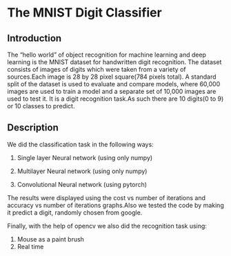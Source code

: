 # The MNIST Digit Classifier

## Introduction

The “hello world” of object recognition for machine learning and deep learning is the MNIST dataset for handwritten digit recognition.
The dataset consists of images of digits which were taken from a variety of sources.Each image is 28 by 28 pixel square(784 pixels total).
A standard split of the dataset is used to evaluate and compare models, where 60,000 images are used to train a model and a separate set of 10,000 images are used to test it.
It is a digit recognition task.As such there are 10 digits(0 to 9) or 10 classes to predict.

## Description

We did the classification task in the following ways:
 1) Single layer Neural network (using only numpy)
           
 2) Multilayer Neural network (using only numpy)
           
 3) Convolutional Neural network (using pytorch)
 
 The results were displayed using the cost vs number of iterations and accuracy vs number of iterations graphs.Also we tested the code by making it predict a digit, randomly chosen from google.
 
 Finally, with the help of opencv we also did the recognition task using:
 1) Mouse as a paint brush
 2) Real time 
           
